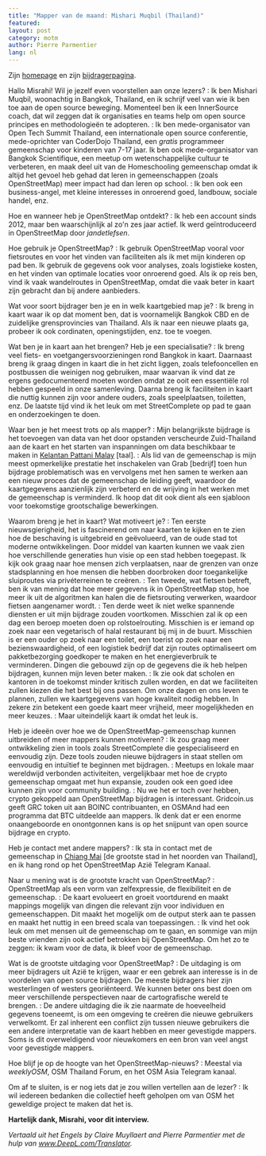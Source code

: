 ```yaml
---
title: "Mapper van de maand: Mishari Muqbil (Thailand)"
featured:
layout: post
category: motm
author: Pierre Parmentier
lang: nl
---
```


Zijn [homepage](https://www.openstreetmap.org/user/Mishari) en zijn [bijdragerpagina](https://hdyc.neis-one.org/?Mishari).

Hallo Misrahi! Wil je jezelf even voorstellen aan onze lezers?
: Ik ben Mishari Muqbil, woonachtig in Bangkok, Thailand, en ik schrijf veel van wie ik ben toe aan de open source beweging. Momenteel ben ik een InnerSource coach, dat wil zeggen dat ik organisaties en teams help om open source principes en methodologieën te adopteren.
: Ik ben mede-organisator van Open Tech Summit Thailand, een internationale open source conferentie, mede-oprichter van CoderDojo Thailand, een *gratis* programmeer gemeenschap voor kinderen van 7-17 jaar. Ik ben ook mede-organisator van Bangkok Scientifique, een meetup om wetenschappelijke cultuur te verbeteren, en maak deel uit van de Homeschooling gemeenschap omdat ik altijd het gevoel heb gehad dat leren in gemeenschappen (zoals OpenStreetMap) meer impact had dan leren op school.
: Ik ben ook een business-angel, met kleine interesses in onroerend goed, landbouw, sociale handel, enz.

Hoe en wanneer heb je OpenStreetMap ontdekt?
: Ik heb een account sinds 2012, maar ben waarschijnlijk al zo'n zes jaar actief. Ik werd geïntroduceerd in OpenStreetMap door _jandetlefsen_.

Hoe gebruik je OpenStreetMap?
: Ik gebruik OpenStreetMap vooral voor fietsroutes en voor het vinden van faciliteiten als ik met mijn kinderen op pad ben. Ik gebruik de gegevens ook voor analyses, zoals logistieke kosten, en het vinden van optimale locaties voor onroerend goed. Als ik op reis ben, vind ik vaak wandelroutes in OpenStreetMap, omdat die vaak beter in kaart zijn gebracht dan bij andere aanbieders.

Wat voor soort bijdrager ben je en in welk kaartgebied map je?
: Ik breng in kaart waar ik op dat moment ben, dat is voornamelijk Bangkok CBD en de zuidelijke grensprovincies van Thailand. Als ik naar een nieuwe plaats ga, probeer ik ook cordinaten, openingstijden, enz. toe te voegen.

Wat ben je in kaart aan het brengen? Heb je een specialisatie?
: Ik breng veel fiets- en voetgangersvoorzieningen rond Bangkok in kaart. Daarnaast breng ik graag dingen in kaart die in het zicht liggen, zoals telefooncellen en postbussen die weinigen nog gebruiken, maar waarvan ik vind dat ze ergens gedocumenteerd moeten worden omdat ze ooit een essentiële rol hebben gespeeld in onze samenleving. Daarna breng ik faciliteiten in kaart die nuttig kunnen zijn voor andere ouders, zoals speelplaatsen, toiletten, enz. De laatste tijd vind ik het leuk om met StreetComplete op pad te gaan en onderzoekingen te doen.

Waar ben je het meest trots op als mapper?
: Mijn belangrijkste bijdrage is het toevoegen van data van het door opstanden verscheurde Zuid-Thailand aan de kaart en het starten van inspanningen om data beschikbaar te maken in [Kelantan Pattani Malay](https://en.wikipedia.org/wiki/Kelantan-Pattani_Malay) [taal].
: Als lid van de gemeenschap is mijn meest opmerkelijke prestatie het inschakelen van Grab [bedrijf] toen hun bijdrage problematisch was en vervolgens met hen samen te werken aan een nieuw proces dat de gemeenschap de leiding geeft, waardoor de kaartgegevens aanzienlijk zijn verbeterd en de wrijving in het werken met de gemeenschap is verminderd. Ik hoop dat dit ook dient als een sjabloon voor toekomstige grootschalige bewerkingen.

Waarom breng je het in kaart? Wat motiveert je?
: Ten eerste nieuwsgierigheid, het is fascinerend om naar kaarten te kijken en te zien hoe de beschaving is uitgebreid en geëvolueerd, van de oude stad tot moderne ontwikkelingen. Door middel van kaarten kunnen we vaak zien hoe verschillende generaties hun visie op een stad hebben toegepast. Ik kijk ook graag naar hoe mensen zich verplaatsen, naar de grenzen van onze stadsplanning en hoe mensen die hebben doorbroken door toegankelijke sluiproutes via privéterreinen te creëren.
: Ten tweede, wat fietsen betreft, ben ik van mening dat hoe meer gegevens ik in OpenStreetMap stop, hoe meer ik uit de algoritmen kan halen die de fietsrouting verwerken, waardoor fietsen aangenamer wordt.
: Ten derde weet ik niet welke spannende diensten er uit mijn bijdrage zouden voortkomen. Misschien zal ik op een dag een beroep moeten doen op rolstoelrouting. Misschien is er iemand op zoek naar een vegetarisch of halal restaurant bij mij in de buurt. Misschien is er een ouder op zoek naar een toilet, een toerist op zoek naar een bezienswaardigheid, of een logistiek bedrijf dat zijn routes optimaliseert om pakketbezorging goedkoper te maken en het energieverbruik te verminderen. Dingen die gebouwd zijn op de gegevens die ik heb helpen bijdragen, kunnen mijn leven beter maken.
: Ik zie ook dat scholen en kantoren in de toekomst minder kritisch zullen worden, en dat we faciliteiten zullen kiezen die het best bij ons passen. Om onze dagen en ons leven te plannen, zullen we kaartgegevens van hoge kwaliteit nodig hebben. In zekere zin betekent een goede kaart meer vrijheid, meer mogelijkheden en meer keuzes.
: Maar uiteindelijk kaart ik omdat het leuk is.

Heb je ideeën over hoe we de OpenStreetMap-gemeenschap kunnen uitbreiden of meer mappers kunnen motiveren?
: Ik zou graag meer ontwikkeling zien in tools zoals StreetComplete die gespecialiseerd en eenvoudig zijn. Deze tools zouden nieuwe bijdragers in staat stellen om eenvoudig en intuïtief te beginnen met bijdragen.
: Meetups en lokale maar wereldwijd verbonden activiteiten, vergelijkbaar met hoe de crypto gemeenschap omgaat met hun expansie, zouden ook een goed idee kunnen zijn voor community building.
: Nu we het er toch over hebben, crypto gekoppeld aan OpenStreetMap bijdragen is interessant. Gridcoin.us geeft GRC token uit aan BOINC contribuanten, en OSMAnd had een programma dat BTC uitdeelde aan mappers. Ik denk dat er een enorme onaangeboorde en onontgonnen kans is op het snijpunt van open source bijdrage en crypto.

Heb je contact met andere mappers?
: Ik sta in contact met de gemeenschap in [Chiang Mai](https://en.wikipedia.org/wiki/Chiang_Mai) [de grootste stad in het noorden van Thailand], en ik hang rond op het OpenStreetMap Azië Telegram Kanaal.

Naar u mening wat is de grootste kracht van OpenStreetMap?
: OpenStreetMap als een vorm van zelfexpressie, de flexibiliteit en de gemeenschap.
: De kaart evolueert en groeit voortdurend en maakt mappings mogelijk van dingen die relevant zijn voor individuen en gemeenschappen. Dit maakt het mogelijk om de output sterk aan te passen en maakt het nuttig in een breed scala van toepassingen.
: Ik vind het ook leuk om met mensen uit de gemeenschap om te gaan, en sommige van mijn beste vrienden zijn ook actief betrokken bij OpenStreetMap. Om het zo te zeggen: ik kwam voor de data, ik bleef voor de gemeenschap.

Wat is de grootste uitdaging voor OpenStreetMap?
: De uitdaging is om meer bijdragers uit Azië te krijgen, waar er een gebrek aan interesse is in de voordelen van open source bijdragen. De meeste bijdragers hier zijn westerlingen of westers georiënteerd. We kunnen beter ons best doen om meer verschillende perspectieven naar de cartografische wereld te brengen.
: De andere uitdaging die ik zie naarmate de hoeveelheid gegevens toeneemt, is om een omgeving te creëren die nieuwe gebruikers verwelkomt. Er zal inherent een conflict zijn tussen nieuwe gebruikers die een andere interpretatie van de kaart hebben en meer gevestigde mappers. Soms is dit overweldigend voor nieuwkomers en een bron van veel angst voor gevestigde mappers.

Hoe blijf je op de hoogte van het OpenStreetMap-nieuws?
: Meestal via _weeklyOSM_, OSM Thailand Forum, en het OSM Asia Telegram kanaal.

Om af te sluiten, is er nog iets dat je zou willen vertellen aan de lezer?
: Ik wil iedereen bedanken die collectief heeft geholpen om van OSM het geweldige project te maken dat het is.

**Hartelijk dank, Misrahi, voor dit interview.**

*Vertaald uit het Engels by Claire Muyllaert and Pierre Parmentier met de hulp van www.DeepL.com/Translator.*
